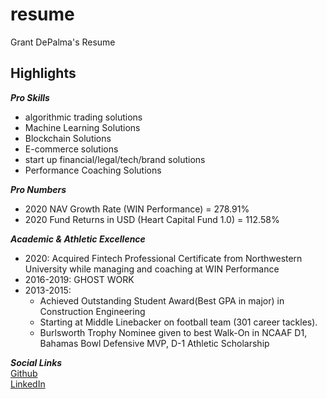 # resume
Grant DePalma's Resume

## Highlights  
***Pro Skills***   
- algorithmic trading solutions   
- Machine Learning Solutions   
- Blockchain Solutions     
- E-commerce solutions    
- start up financial/legal/tech/brand solutions  
- Performance Coaching Solutions  

***Pro Numbers***
- 2020 NAV Growth Rate (WIN Performance) = 278.91%
- 2020 Fund Returns in USD (Heart Capital Fund 1.0) = 112.58%

***Academic & Athletic Excellence***  
- 2020: Acquired Fintech Professional Certificate from Northwestern University while managing and coaching at WIN Performance   
- 2016-2019: GHOST WORK  
- 2013-2015:  
  - Achieved Outstanding Student Award(Best GPA in major) in Construction Engineering  
  - Starting at Middle Linebacker on football team (301 career tackles).   
  - Burlsworth Trophy Nominee given to best Walk-On in NCAAF D1, Bahamas Bowl Defensive MVP, D-1 Athletic Scholarship

***Social Links***    
[Github](https://github.com/gdepalma93)    
[LinkedIn](https://www.linkedin.com/in/grant-depalma-159042167/)  

 






